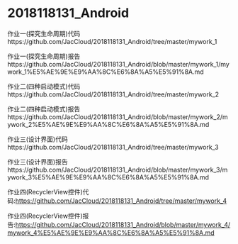 # 2018118131_Android

作业一(探究生命周期)代码https://github.com/JacCloud/2018118131_Android/tree/master/mywork_1

作业一(探究生命周期)报告https://github.com/JacCloud/2018118131_Android/blob/master/mywork_1/mywork_1%E5%AE%9E%E9%AA%8C%E6%8A%A5%E5%91%8A.md



作业二(四种启动模式)代码https://github.com/JacCloud/2018118131_Android/tree/master/mywork_2

作业二(四种启动模式)报告https://github.com/JacCloud/2018118131_Android/blob/master/mywork_2/mywork_2%E5%AE%9E%E9%AA%8C%E6%8A%A5%E5%91%8A.md



作业三(设计界面)代码https://github.com/JacCloud/2018118131_Android/tree/master/mywork_3

作业三(设计界面)报告https://github.com/JacCloud/2018118131_Android/blob/master/mywork_3/mywork_3%E5%AE%9E%E9%AA%8C%E6%8A%A5%E5%91%8A.md



作业四(RecyclerView控件)代码:https://github.com/JacCloud/2018118131_Android/tree/master/mywork_4

作业四(RecyclerView控件)报告:https://github.com/JacCloud/2018118131_Android/blob/master/mywork_4/mywork_4%E5%AE%9E%E9%AA%8C%E6%8A%A5%E5%91%8A.md